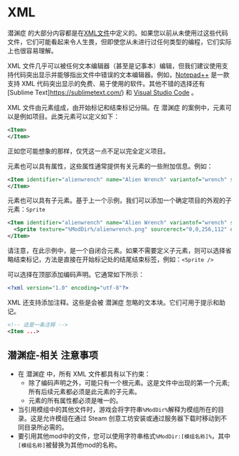 # XML

潜渊症 的大部分内容都是在[XML文件](https://baike.baidu.com/item/可扩展标记语言)中定义的。如果您以前从未使用过这些代码文件，它们可能看起来令人生畏，但即使您从未进行过任何类型的编程，它们实际上也很容易理解。

XML 文件几乎可以被任何文本编辑器（甚至是记事本）编辑，但我们建议使用支持代码突出显示并能够指出文件中错误的文本编辑器。例如，[Notepad++](https://notepad-plus-plus.org/) 是一款支持 XML 代码突出显示的免费、易于使用的软件。其他不错的选择还有 [Sublime Text]https://sublimetext.com/) 和 [Visual Studio Code](https://code.visualstudio.com/) 。

XML 文件由元素组成，由开始标记和结束标记分隔。在 潜渊症 的案例中，元素可以是例如项目。此类元素可以定义如下：

```xml
<Item>
</Item>
```

正如您可能想象的那样，仅凭这一点不足以完全定义项目。

元素也可以具有属性，这些属性通常提供有关元素的一些附加信息。例如：

```xml
<Item identifier="alienwrench" name="Alien Wrench" variantof="wrench" scale="0.2">
</Item>
```

元素也可以具有子元素。基于上一个示例，我们可以添加一个确定项目的外观的子元素：`Sprite`

```xml
<Item identifier="alienwrench" name="Alien Wrench" variantof="wrench" scale="0.2">
  <Sprite texture="%ModDir%/alienwrench.png" sourcerect="0,0,256,112" depth="0.55" origin="0.5,0.1" scale="0.1" />
</Item>
```

请注意，在此示例中，是一个自闭合元素。如果不需要定义子元素，则可以选择省略结束标记，方法是直接在开始标记处的结尾结束标签，例如：`<Sprite />`

可以选择在顶部添加编码声明。它通常如下所示：
```xml
<?xml version="1.0" encoding="utf-8"?>
```

XML 还支持添加注释。这些是会被 潜渊症 忽略的文本块。它们可用于提示和助记。
```xml
<!-- 这是一条注释 -->
<Item ...>
```

## 潜渊症-相关 注意事项

- 在 潜渊症 中，所有 XML 文件都具有以下约束：
  - 除了编码声明之外，可能只有一个根元素。这是文件中出现的第一个元素;所有后续元素都必须是此元素的子元素。
  - 元素的所有属性都必须是唯一的。
- 当引用模组中的其他文件时，游戏会将字符串`%ModDir%`解释为模组所在的目录。这是允许模组在通过 Steam 创意工坊安装或通过服务器下载时移动到不同目录所必需的。
- 要引用其他mod中的文件，您可以使用字符串格式`%ModDir:[模组名称]%`，其中`[模组名称]`被替换为其他mod的名称。
